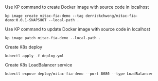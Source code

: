 

Use KP command to create Docker image with source code in localhost
```
kp image create mitac-fia-demo --tag derrickchwong/mitac-fia-demo:0.0.1-SNAPSHOT --local-path .
```

Use KP command to update Docker image with source code in localhost
```
kp image patch mitac-fia-demo --local-path .
```

Create K8s deploy 
```
kubectl apply -f deploy.yml
```

Create K8s LoadBalancer service
```
kubectl expose deploy/mitac-fia-demo --port 8080 --type LoadBalancer
```